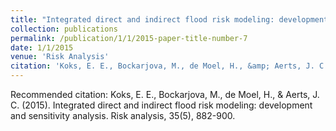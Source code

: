 ```yaml
---
title: "Integrated direct and indirect flood risk modeling: development and sensitivity analysis"
collection: publications
permalink: /publication/1/1/2015-paper-title-number-7
date: 1/1/2015
venue: 'Risk Analysis'
citation: 'Koks, E. E., Bockarjova, M., de Moel, H., &amp; Aerts, J. C. (2015). Integrated direct and indirect flood risk modeling: development and sensitivity analysis. Risk analysis, 35(5), 882-900.'
---
```

Recommended citation: Koks, E. E., Bockarjova, M., de Moel, H., & Aerts, J. C. (2015). Integrated direct and indirect flood risk modeling: development and sensitivity analysis. Risk analysis, 35(5), 882-900.